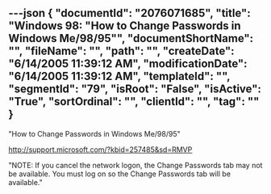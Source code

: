 ---json
{
  "documentId": "2076071685",
  "title": "Windows 98: &quot;How to Change Passwords in Windows Me/98/95&quot;",
  "documentShortName": "",
  "fileName": "",
  "path": "",
  "createDate": "6/14/2005 11:39:12 AM",
  "modificationDate": "6/14/2005 11:39:12 AM",
  "templateId": "",
  "segmentId": "79",
  "isRoot": "False",
  "isActive": "True",
  "sortOrdinal": "",
  "clientId": "",
  "tag": ""
}
---

&quot;How to Change Passwords in Windows Me/98/95&quot;

http://support.microsoft.com/?kbid=257485&sd=RMVP

&quot;NOTE: If you cancel the network logon, the Change Passwords tab may not be available. You must log on so the Change Passwords tab will be available.&quot;
